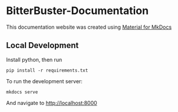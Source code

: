 # BitterBuster-Documentation

This documentation website was created using [Material for MkDocs](https://squidfunk.github.io/mkdocs-material/)

## Local Development
Install python, then run
```
pip install -r requirements.txt
```

To run the development server:
```
mkdocs serve
```
And navigate to [http://localhost:8000](http://localhost:8000)
